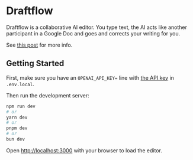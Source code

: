 # Draftflow

Draftflow is a collaborative AI editor. You type text, the AI acts like another participant in a Google Doc and goes and corrects your writing for you.

See [this post]([url](https://vishnugopal.com/2025/02/04/draftflow-a-collaborative-crdt-aware-editor-ai/)) for more info.

## Getting Started

First, make sure you have an `OPENAI_API_KEY=` line with [the API key](https://platform.openai.com/settings/organization/api-keys) in `.env.local`.

Then run the development server:

```bash
npm run dev
# or
yarn dev
# or
pnpm dev
# or
bun dev
```

Open [http://localhost:3000](http://localhost:3000) with your browser to load the editor.
